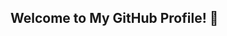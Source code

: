 ## Welcome to My GitHub Profile! 👋

<!--
Hello! I'm Temitope Adejumo, a passionate Software Engineer with a love for coding, data science, and robotics.  
This is my GitHub profile landing page—feel free to explore my projects and repositories!  

---

## 🔧 Skills and Tools
- **Programming Languages:** Python, JavaScript, R, HTML
- **Technologies:** Machine Learning, Cloud Computing, Data Analysis  

---

## 📫 Connect With Me!
- [LinkedIn]([https://www.linkedin.com/in/temitope-adejumo-profile])
- [Email](mailto:temitopeadejumo@gmail.com)

---

<p align="center">
  <img src="Futuristic.PNG" alt="Futuristic Theme" width="500">
</p>
